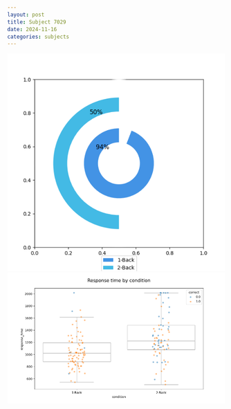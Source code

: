 ```yaml
---
layout: post
title: Subject 7029
date: 2024-11-16
categories: subjects
---
```


![](data/7029/run-1/7029_accuracy_by_condition.png)
![](data/7029/run-1/7029_response_time_by_condition.png)
